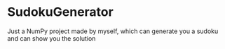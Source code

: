 # SudokuGenerator
Just a NumPy project made by myself, which can generate you a sudoku and can show you the solution
